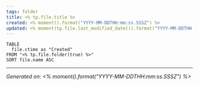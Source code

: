 ```yaml
---
tags: folder
title: <% tp.file.title %>
created: <% moment().format("YYYY-MM-DDTHH:mm:ss.SSSZ") %>
updated: <% moment(tp.file.last_modified_date()).format("YYYY-MM-DDTHH:mm:ss.SSSZ") %>
---
```


```dataview
TABLE 
  file.ctime as "Created"
FROM "<% tp.file.folder(true) %>"
SORT file.name ASC
```

---

*Generated on: <% moment().format("YYYY-MM-DDTHH:mm:ss.SSSZ") %>*
